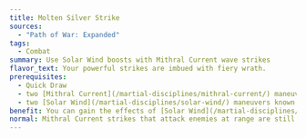 ```yaml
---
title: Molten Silver Strike
sources:
  - "Path of War: Expanded"
tags:
  - Combat
summary: Use Solar Wind boosts with Mithral Current wave strikes
flavor_text: Your powerful strikes are imbued with fiery wrath.
prerequisites:
  - Quick Draw
  - two [Mithral Current](/martial-disciplines/mithral-current/) maneuvers known
  - two [Solar Wind](/martial-disciplines/solar-wind/) maneuvers known
benefit: You can gain the effects of [Solar Wind](/martial-disciplines/solar-wind/) boosts when initiating [Mithral Current](/martial-disciplines/mithral-current/) strikes that allow you to attack enemies at range as a melee attack, even if those boosts would normally only function for ranged attacks. When you do so, you increase the range of the Mithral Current strike by 10 feet plus an additional 5 feet per four initiator levels you possess.
normal: Mithral Current strikes that attack enemies at range are still melee attacks, and as such would not gain the benefits of Solar Wind's boosts.
---
```

